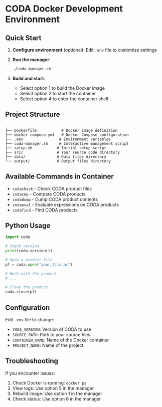 # CODA Docker Development Environment

## Quick Start

1. **Configure environment** (optional):
   Edit `.env` file to customize settings

2. **Run the manager**:
   ```bash
   ./coda-manager.sh
   ```

3. **Build and start**:
   - Select option 1 to build the Docker image
   - Select option 2 to start the container
   - Select option 4 to enter the container shell

## Project Structure

```
.
├── Dockerfile           # Docker image definition
├── docker-compose.yml   # Docker Compose configuration
├── .env                # Environment variables
├── coda-manager.sh     # Interactive management script
├── setup.sh           # Initial setup script
├── src/               # Your source code directory
├── data/              # Data files directory
└── output/            # Output files directory
```

## Available Commands in Container

- `codacheck` - Check CODA product files
- `codacmp` - Compare CODA products
- `codadump` - Dump CODA product contents
- `codaeval` - Evaluate expressions on CODA products
- `codafind` - Find CODA products

## Python Usage

```python
import coda

# Check version
print(coda.version())

# Open a product file
pf = coda.open("your_file.nc")

# Work with the product
# ...

# Close the product
coda.close(pf)
```

## Configuration

Edit `.env` file to change:
- `CODA_VERSION`: Version of CODA to use
- `SOURCE_PATH`: Path to your source files
- `CONTAINER_NAME`: Name of the Docker container
- `PROJECT_NAME`: Name of the project

## Troubleshooting

If you encounter issues:
1. Check Docker is running: `docker ps`
2. View logs: Use option 5 in the manager
3. Rebuild image: Use option 1 in the manager
4. Check status: Use option 6 in the manager
